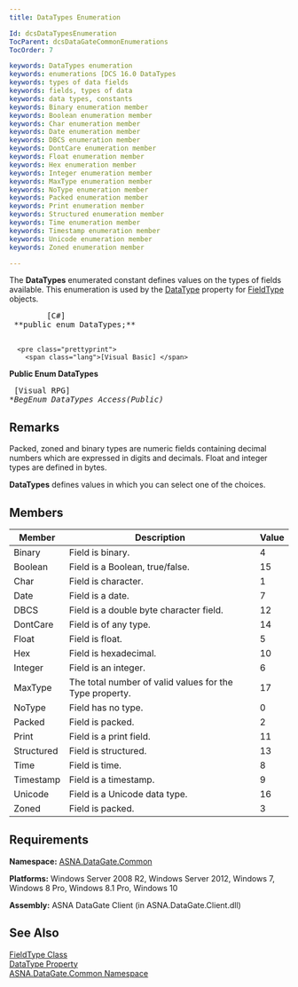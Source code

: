 ```yaml
---
title: DataTypes Enumeration

Id: dcsDataTypesEnumeration
TocParent: dcsDataGateCommonEnumerations
TocOrder: 7

keywords: DataTypes enumeration
keywords: enumerations [DCS 16.0 DataTypes
keywords: types of data fields
keywords: fields, types of data
keywords: data types, constants
keywords: Binary enumeration member
keywords: Boolean enumeration member
keywords: Char enumeration member
keywords: Date enumeration member
keywords: DBCS enumeration member
keywords: DontCare enumeration member
keywords: Float enumeration member
keywords: Hex enumeration member
keywords: Integer enumeration member
keywords: MaxType enumeration member
keywords: NoType enumeration member
keywords: Packed enumeration member
keywords: Print enumeration member
keywords: Structured enumeration member
keywords: Time enumeration member
keywords: Timestamp enumeration member
keywords: Unicode enumeration member
keywords: Zoned enumeration member

---
```


The <span> **DataTypes** </span> enumerated constant defines values on the types of fields available. This enumeration is used by the [DataType](field-type-class-data-type-property.html) property for [FieldType](field-type-class.html) objects.
<pre class="prettyprint">
        <span class="lang">[C#]</span>
 **public enum DataTypes;** 
      </pre>
      <pre class="prettyprint">
        <span class="lang">[Visual Basic] </span>
 **Public Enum DataTypes** 
      </pre>
      <pre class="prettyprint">
        <span class="lang">[Visual RPG]</span>
 **BegEnum DataTypes Access(*Public)** 
      </pre>

## Remarks

Packed, zoned and binary types are numeric fields containing decimal numbers which are expressed in digits and decimals. Float and integer types are defined in bytes.

<span> **DataTypes** </span> defines values in which you can select one of the choices. 
## Members



| Member | Description | Value |
| ---- | ---- | ---- |
| Binary | Field is binary. | 4 |
| Boolean | Field is a Boolean, true/false. | 15 |
| Char | Field is character. | 1 |
| Date | Field is a date. | 7 |
| DBCS | Field is a double byte character field. | 12 |
| DontCare | Field is of any type. | 14 |
| Float | Field is float. | 5 |
| Hex | Field is hexadecimal. | 10 |
| Integer | Field is an integer. | 6 |
| MaxType | The total number of valid values for the Type property. | 17 |
| NoType | Field has no type. | 0 |
| Packed | Field is packed. | 2 |
| Print | Field is a print field. | 11 |
| Structured | Field is structured. | 13 |
| Time | Field is time. | 8 |
| Timestamp | Field is a timestamp. | 9 |
| Unicode | Field is a Unicode data type. | 16 |
| Zoned | Field is packed. | 3 |



## Requirements

**Namespace:** [ASNA.DataGate.Common](datagate-common-namespace.html) 

**Platforms:** Windows Server 2008 R2, Windows Server 2012, Windows 7, Windows 8 Pro, Windows 8.1 Pro, Windows 10

**Assembly:** ASNA DataGate Client (in ASNA.DataGate.Client.dll)
## See Also


[FieldType Class](field-type-class.html)
      <br />
[DataType Property](field-type-class-data-type-property.html)
      <br />
[ASNA.DataGate.Common Namespace](datagate-common-namespace.html)

